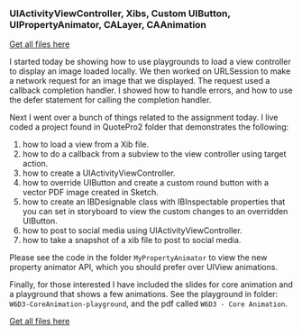 ### UIActivityViewController, Xibs, Custom UIButton, UIPropertyAnimator, CALayer, CAAnimation

[Get all files here](https://github.com/philosopherdog/W6D3-Lecture)

I started today be showing how to use playgrounds to load a view controller to display an image loaded locally. We then worked on URLSession to make a network request for an image that we displayed. The request used a callback completion handler. I showed how to handle errors, and how to use the defer statement for calling the completion handler.

Next I went over a bunch of things related to the assignment today. I live coded a project found in QuotePro2 folder that demonstrates the following:

1. how to load a view from a Xib file.
2. how to do a callback from a subview to the view controller using target action.
3. how to create a UIActivityViewController.
4. how to override UIButton and create a custom round button with a vector PDF image created in Sketch.
5. how to create an IBDesignable class with IBInspectable properties that you can set in storyboard to view the custom changes to an overridden UIButton.
6. how to post to social media using UIActivityViewController.
7. how to take a snapshot of a xib file to post to social media.

Please see the code in the folder `MyPropertyAnimator` to view the new property animator API, which you should prefer over UIView animations.

Finally, for those interested I have included the slides for core animation and a playground that shows a few animations. See the playground in folder:  `W6D3-CoreAnimation-playground`, and the pdf called `W6D3 - Core Animation`.

[Get all files here](https://github.com/philosopherdog/W6D3-Lecture)
